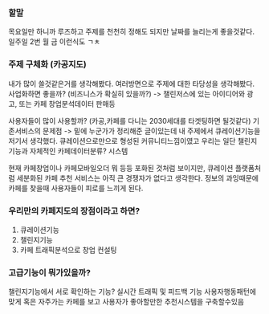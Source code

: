 
### 할말
목요일만 하니까 루즈하고 주제를 천천히 정해도 되지만 날짜를 늘리는게 좋을것같다.
일주일 2번 
월 금 이런식도 ㄱㅊ


### 주제 구체화 (카공지도)
내가 많이 쓸것같은거를 생각해봤다. 
여러방면으로 주제에 대한 타당성을 생각해봤다.
사업화하면 좋을까? (비즈니스가 확실히 있을까?) -> 챌린저스에 있는 아이디어와 광고, 또는 카페 창업분석데이터 판매등 

사용자들이 많이 사용할까? (카공,카페를 다니는 2030세대를 타겟팅하면 될것같다)
기존서비스의 문제점 -> 밑에 누군가가 정리해준 글이있는데 내 주제에서 큐레이션기능을 저기서 생각했다.
큐레이션으로만으로 형성된 커뮤니티느낌이였고 우리는 일단 챌린지기능과 자체적인 카페데이터분류? 시스템

현재 카페창업이나 카페모바일오더 뭐 등등 포화된 것처럼 보이지만, 큐레이션 플랫폼처럼 세분화된 카페 추천 서비스는 아직 큰 경쟁자가 없다고 생각한다.
정보의 과잉때문에 카페를 찾을때 사용자들이 피로를 느끼게 된다.





### 우리만의 카페지도의 장점이라고 하면? 
1. 큐레이션기능
2. 챌린지기능
3. 카페 트래픽분석으로 창업 컨설팅

### 고급기능이 뭐가있을까?
챌린지기능에서 서로 확인하는 기능? 
실시간 트래픽 및 피드백 기능 
사용자행동패턴에 맞게 혹은 자주가는 카페를 보고 사용자가 좋아할만한 추천시스템을 구축할수있음